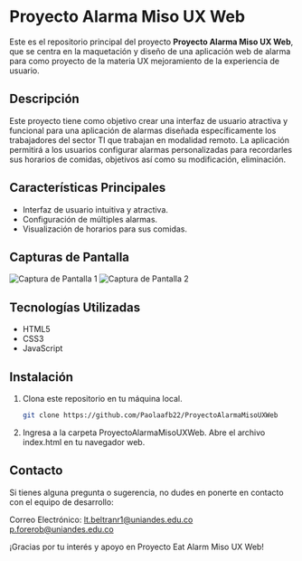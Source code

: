 # Proyecto Alarma Miso UX Web

Este es el repositorio principal del proyecto **Proyecto Alarma Miso UX Web**, que se centra en la maquetación y diseño de una aplicación web de alarma para como proyecto de la materia UX mejoramiento de la experiencia de usuario.

## Descripción

Este proyecto tiene como objetivo crear una interfaz de usuario atractiva y funcional para una aplicación de alarmas diseñada específicamente los trabajadores del sector TI que trabajan en modalidad remoto. La aplicación permitirá a los usuarios configurar alarmas personalizadas para recordarles sus horarios de comidas, objetivos así como su modificación, eliminación.

## Características Principales

- Interfaz de usuario intuitiva y atractiva.
- Configuración de múltiples alarmas.
- Visualización de horarios para sus comidas.

## Capturas de Pantalla

![Captura de Pantalla 1](screenshots/screenshot1.png)
![Captura de Pantalla 2](screenshots/screenshot2.png)

## Tecnologías Utilizadas

- HTML5
- CSS3
- JavaScript

## Instalación

1. Clona este repositorio en tu máquina local.
   ```bash
   git clone https://github.com/Paolaafb22/ProyectoAlarmaMisoUXWeb

2. Ingresa a la carpeta ProyectoAlarmaMisoUXWeb.
    Abre el archivo index.html en tu navegador web.

## Contacto
Si tienes alguna pregunta o sugerencia, no dudes en ponerte en contacto con el equipo de desarrollo:

Correo Electrónico: lt.beltranr1@uniandes.edu.co
                    p.forerob@uniandes.edu.co


¡Gracias por tu interés y apoyo en Proyecto Eat Alarm Miso UX Web!
